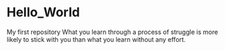 # Hello_World
My first repository
What you learn through a process of struggle is more likely to stick with you than what you learn without any effort.
